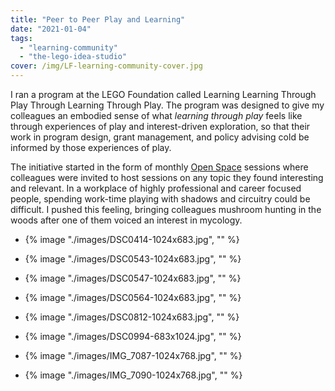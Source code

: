 ```yaml
---
title: "Peer to Peer Play and Learning"
date: "2021-01-04"
tags: 
  - "learning-community"
  - "the-lego-idea-studio"
cover: /img/LF-learning-community-cover.jpg
---
```


I ran a program at the LEGO Foundation called Learning Learning Through Play Through Learning Through Play. The program was designed to give my colleagues an embodied sense of what _learning through play_ feels like through experiences of play and interest-driven exploration, so that their work in program design, grant management, and policy advising cold be informed by those experiences of play.

The initiative started in the form of monthly [Open Space](https://en.wikipedia.org/wiki/Open_Space_Technology) sessions where colleagues were invited to host sessions on any topic they found interesting and relevant. In a workplace of highly professional and career focused people, spending work-time playing with shadows and circuitry could be difficult. I pushed this feeling, bringing colleagues mushroom hunting in the woods after one of them voiced an interest in mycology.

- {% image "./images/DSC0414-1024x683.jpg", "" %}
    
- {% image "./images/DSC0543-1024x683.jpg", "" %}
    
- {% image "./images/DSC0547-1024x683.jpg", "" %}
    
- {% image "./images/DSC0564-1024x683.jpg", "" %}
    
- {% image "./images/DSC0812-1024x683.jpg", "" %}
    
- {% image "./images/DSC0994-683x1024.jpg", "" %}
    
- {% image "./images/IMG_7087-1024x768.jpg", "" %}
    
- {% image "./images/IMG_7090-1024x768.jpg", "" %}
